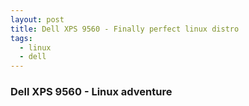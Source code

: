 ```yaml
---
layout: post
title: Dell XPS 9560 - Finally perfect linux distro
tags:
  - linux
  - dell 
---
```


### Dell XPS 9560 - Linux adventure 
